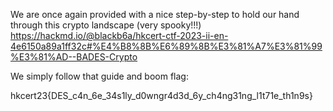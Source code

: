 We are once again provided with a nice step-by-step to hold our hand through this crypto landscape (very spooky!!!)
https://hackmd.io/@blackb6a/hkcert-ctf-2023-ii-en-4e6150a89a1ff32c#%E4%B8%8B%E6%89%8B%E3%81%A7%E3%81%99%E3%81%AD--BADES-Crypto

We simply follow that guide and boom flag:

hkcert23{DES_c4n_6e_34s1ly_d0wngr4d3d_6y_ch4ng31ng_l1t71e_th1n9s}